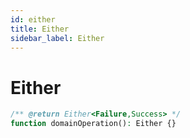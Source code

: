 ```yaml
---
id: either
title: Either
sidebar_label: Either
---
```


# Either

```php
/** @return Either<Failure,Success> */
function domainOperation(): Either {}
```
